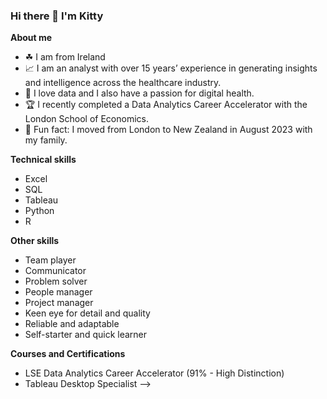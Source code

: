 ### Hi there 👋 I'm Kitty 

**About me**
- ☘ I am from Ireland 
- 📈 I am an analyst with over 15 years’ experience in generating insights and intelligence across the healthcare industry. 
- 💚 I love data and I also have a passion for digital health. 
- 🏆 I recently completed a Data Analytics Career Accelerator with the London School of Economics.
- 🏉 Fun fact: I moved from London to New Zealand in August 2023 with my family. 


**Technical skills**
- Excel
- SQL
- Tableau
- Python
- R

**Other skills**
- Team player
- Communicator 
- Problem solver
- People manager
- Project manager
- Keen eye for detail and quality
- Reliable and adaptable
- Self-starter and quick learner 

**Courses and Certifications**
- LSE Data Analytics Career Accelerator (91% - High Distinction)
- Tableau Desktop Specialist
-->

